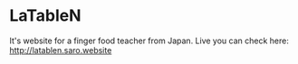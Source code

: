 # LaTableN
 It's website for a finger food teacher from Japan. Live you can check here: http://latablen.saro.website
